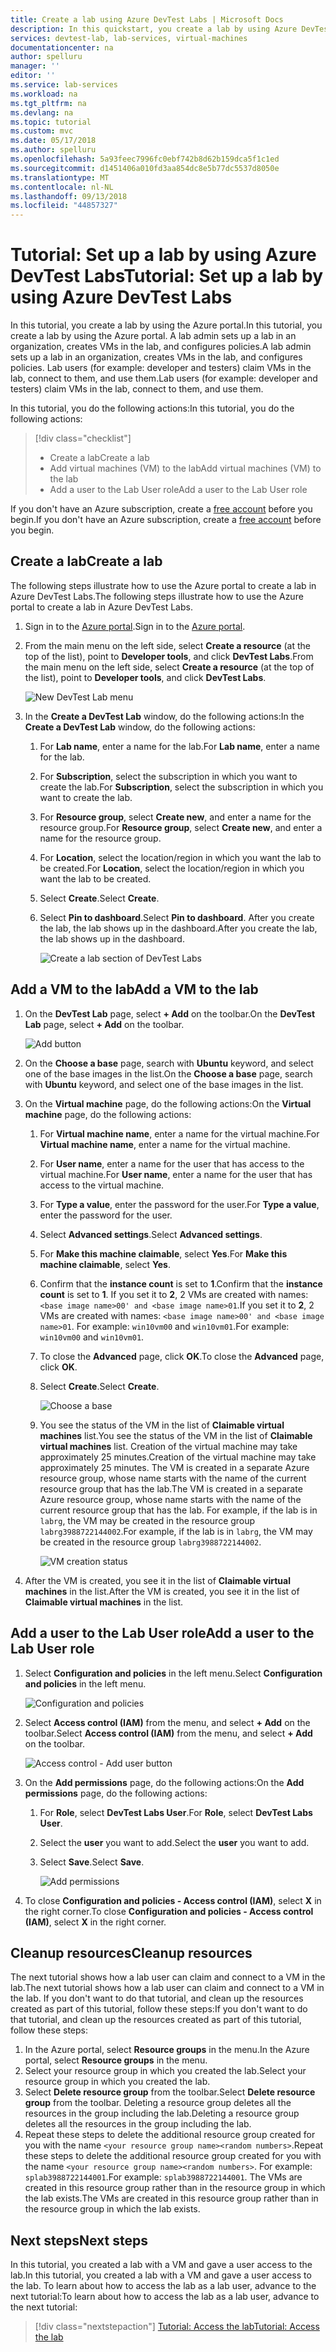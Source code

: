 ```yaml
---
title: Create a lab using Azure DevTest Labs | Microsoft Docs
description: In this quickstart, you create a lab by using Azure DevTest Labs.
services: devtest-lab, lab-services, virtual-machines
documentationcenter: na
author: spelluru
manager: ''
editor: ''
ms.service: lab-services
ms.workload: na
ms.tgt_pltfrm: na
ms.devlang: na
ms.topic: tutorial
ms.custom: mvc
ms.date: 05/17/2018
ms.author: spelluru
ms.openlocfilehash: 5a93feec7996fc0ebf742b8d62b159dca5f1c1ed
ms.sourcegitcommit: d1451406a010fd3aa854dc8e5b77dc5537d8050e
ms.translationtype: MT
ms.contentlocale: nl-NL
ms.lasthandoff: 09/13/2018
ms.locfileid: "44857327"
---
```

# <a name="tutorial-set-up-a-lab-by-using-azure-devtest-labs"></a><span data-ttu-id="334f7-103">Tutorial: Set up a lab by using Azure DevTest Labs</span><span class="sxs-lookup"><span data-stu-id="334f7-103">Tutorial: Set up a lab by using Azure DevTest Labs</span></span>
<span data-ttu-id="334f7-104">In this tutorial, you create a lab by using the Azure portal.</span><span class="sxs-lookup"><span data-stu-id="334f7-104">In this tutorial, you create a lab by using the Azure portal.</span></span> <span data-ttu-id="334f7-105">A lab admin sets up a lab in an organization, creates VMs in the lab, and configures policies.</span><span class="sxs-lookup"><span data-stu-id="334f7-105">A lab admin sets up a lab in an organization, creates VMs in the lab, and configures policies.</span></span> <span data-ttu-id="334f7-106">Lab users (for example: developer and testers) claim VMs in the lab, connect to them, and use them.</span><span class="sxs-lookup"><span data-stu-id="334f7-106">Lab users (for example: developer and testers) claim VMs in the lab, connect to them, and use them.</span></span> 

<span data-ttu-id="334f7-107">In this tutorial, you do the following actions:</span><span class="sxs-lookup"><span data-stu-id="334f7-107">In this tutorial, you do the following actions:</span></span>

> [!div class="checklist"]
> * <span data-ttu-id="334f7-108">Create a lab</span><span class="sxs-lookup"><span data-stu-id="334f7-108">Create a lab</span></span>
> * <span data-ttu-id="334f7-109">Add virtual machines (VM) to the lab</span><span class="sxs-lookup"><span data-stu-id="334f7-109">Add virtual machines (VM) to the lab</span></span>
> * <span data-ttu-id="334f7-110">Add a user to the Lab User role</span><span class="sxs-lookup"><span data-stu-id="334f7-110">Add a user to the Lab User role</span></span>

<span data-ttu-id="334f7-111">If you don't have an Azure subscription, create a [free account](https://azure.microsoft.com/free/) before you begin.</span><span class="sxs-lookup"><span data-stu-id="334f7-111">If you don't have an Azure subscription, create a [free account](https://azure.microsoft.com/free/) before you begin.</span></span>

## <a name="create-a-lab"></a><span data-ttu-id="334f7-112">Create a lab</span><span class="sxs-lookup"><span data-stu-id="334f7-112">Create a lab</span></span>
<span data-ttu-id="334f7-113">The following steps illustrate how to use the Azure portal to create a lab in Azure DevTest Labs.</span><span class="sxs-lookup"><span data-stu-id="334f7-113">The following steps illustrate how to use the Azure portal to create a lab in Azure DevTest Labs.</span></span> 

1. <span data-ttu-id="334f7-114">Sign in to the [Azure portal](https://portal.azure.com).</span><span class="sxs-lookup"><span data-stu-id="334f7-114">Sign in to the [Azure portal](https://portal.azure.com).</span></span>
2. <span data-ttu-id="334f7-115">From the main menu on the left side, select **Create a resource** (at the top of the list), point to **Developer tools**, and click **DevTest Labs**.</span><span class="sxs-lookup"><span data-stu-id="334f7-115">From the main menu on the left side, select **Create a resource** (at the top of the list), point to **Developer tools**, and click **DevTest Labs**.</span></span> 

    ![New DevTest Lab menu](./media/tutorial-create-custom-lab/new-custom-lab-menu.png)
1. <span data-ttu-id="334f7-117">In the **Create a DevTest Lab** window, do the following actions:</span><span class="sxs-lookup"><span data-stu-id="334f7-117">In the **Create a DevTest Lab** window, do the following actions:</span></span> 
    1. <span data-ttu-id="334f7-118">For **Lab name**, enter a name for the lab.</span><span class="sxs-lookup"><span data-stu-id="334f7-118">For **Lab name**, enter a name for the lab.</span></span> 
    2. <span data-ttu-id="334f7-119">For **Subscription**, select the subscription in which you want to create the lab.</span><span class="sxs-lookup"><span data-stu-id="334f7-119">For **Subscription**, select the subscription in which you want to create the lab.</span></span> 
    3. <span data-ttu-id="334f7-120">For **Resource group**, select **Create new**, and enter a name for the resource group.</span><span class="sxs-lookup"><span data-stu-id="334f7-120">For **Resource group**, select **Create new**, and enter a name for the resource group.</span></span> 
    4. <span data-ttu-id="334f7-121">For **Location**, select the location/region in which you want the lab to be created.</span><span class="sxs-lookup"><span data-stu-id="334f7-121">For **Location**, select the location/region in which you want the lab to be created.</span></span> 
    5. <span data-ttu-id="334f7-122">Select **Create**.</span><span class="sxs-lookup"><span data-stu-id="334f7-122">Select **Create**.</span></span> 
    6. <span data-ttu-id="334f7-123">Select **Pin to dashboard**.</span><span class="sxs-lookup"><span data-stu-id="334f7-123">Select **Pin to dashboard**.</span></span> <span data-ttu-id="334f7-124">After you create the lab, the lab shows up in the dashboard.</span><span class="sxs-lookup"><span data-stu-id="334f7-124">After you create the lab, the lab shows up in the dashboard.</span></span> 

        ![Create a lab section of DevTest Labs](./media/tutorial-create-custom-lab/create-custom-lab-blade.png)

## <a name="add-a-vm-to-the-lab"></a><span data-ttu-id="334f7-126">Add a VM to the lab</span><span class="sxs-lookup"><span data-stu-id="334f7-126">Add a VM to the lab</span></span>

1. <span data-ttu-id="334f7-127">On the **DevTest Lab** page, select **+ Add** on the toolbar.</span><span class="sxs-lookup"><span data-stu-id="334f7-127">On the **DevTest Lab** page, select **+ Add** on the toolbar.</span></span> 

    ![Add button](./media/tutorial-create-custom-lab/add-vm-to-lab-button.png)
1. <span data-ttu-id="334f7-129">On the **Choose a base** page, search with **Ubuntu** keyword, and select one of the base images in the list.</span><span class="sxs-lookup"><span data-stu-id="334f7-129">On the **Choose a base** page, search with **Ubuntu** keyword, and select one of the base images in the list.</span></span> 
1. <span data-ttu-id="334f7-130">On the **Virtual machine** page, do the following actions:</span><span class="sxs-lookup"><span data-stu-id="334f7-130">On the **Virtual machine** page, do the following actions:</span></span> 
    1. <span data-ttu-id="334f7-131">For **Virtual machine name**, enter a name for the virtual machine.</span><span class="sxs-lookup"><span data-stu-id="334f7-131">For **Virtual machine name**, enter a name for the virtual machine.</span></span> 
    2. <span data-ttu-id="334f7-132">For **User name**, enter a name for the user that has access to the virtual machine.</span><span class="sxs-lookup"><span data-stu-id="334f7-132">For **User name**, enter a name for the user that has access to the virtual machine.</span></span> 
    3. <span data-ttu-id="334f7-133">For **Type a value**, enter the password for the user.</span><span class="sxs-lookup"><span data-stu-id="334f7-133">For **Type a value**, enter the password for the user.</span></span> 
    4. <span data-ttu-id="334f7-134">Select **Advanced settings**.</span><span class="sxs-lookup"><span data-stu-id="334f7-134">Select **Advanced settings**.</span></span>
    5. <span data-ttu-id="334f7-135">For **Make this machine claimable**, select **Yes**.</span><span class="sxs-lookup"><span data-stu-id="334f7-135">For **Make this machine claimable**, select **Yes**.</span></span>
    6. <span data-ttu-id="334f7-136">Confirm that the **instance count** is set to **1**.</span><span class="sxs-lookup"><span data-stu-id="334f7-136">Confirm that the **instance count** is set to **1**.</span></span> <span data-ttu-id="334f7-137">If you set it to **2**, 2 VMs are created with names: `<base image name>00' and <base image name>01`.</span><span class="sxs-lookup"><span data-stu-id="334f7-137">If you set it to **2**, 2 VMs are created with names: `<base image name>00' and <base image name>01`.</span></span> <span data-ttu-id="334f7-138">For example: `win10vm00` and `win10vm01`.</span><span class="sxs-lookup"><span data-stu-id="334f7-138">For example: `win10vm00` and `win10vm01`.</span></span> 
    7. <span data-ttu-id="334f7-139">To close the **Advanced** page, click **OK**.</span><span class="sxs-lookup"><span data-stu-id="334f7-139">To close the **Advanced** page, click **OK**.</span></span> 
    8. <span data-ttu-id="334f7-140">Select **Create**.</span><span class="sxs-lookup"><span data-stu-id="334f7-140">Select **Create**.</span></span> 

        ![Choose a base](./media/tutorial-create-custom-lab/new-virtual-machine.png)
    9. <span data-ttu-id="334f7-142">You see the status of the VM in the list of **Claimable virtual machines** list.</span><span class="sxs-lookup"><span data-stu-id="334f7-142">You see the status of the VM in the list of **Claimable virtual machines** list.</span></span> <span data-ttu-id="334f7-143">Creation of the virtual machine may take approximately 25 minutes.</span><span class="sxs-lookup"><span data-stu-id="334f7-143">Creation of the virtual machine may take approximately 25 minutes.</span></span> <span data-ttu-id="334f7-144">The VM is created in a separate Azure resource group, whose name starts with the name of the current resource group that has the lab.</span><span class="sxs-lookup"><span data-stu-id="334f7-144">The VM is created in a separate Azure resource group, whose name starts with the name of the current resource group that has the lab.</span></span> <span data-ttu-id="334f7-145">For example, if the lab is in `labrg`, the VM may be created in the resource group `labrg3988722144002`.</span><span class="sxs-lookup"><span data-stu-id="334f7-145">For example, if the lab is in `labrg`, the VM may be created in the resource group `labrg3988722144002`.</span></span> 

        ![VM creation status](./media/tutorial-create-custom-lab/vm-creation-status.png)
1. <span data-ttu-id="334f7-147">After the VM is created, you see it in the list of **Claimable virtual machines** in the list.</span><span class="sxs-lookup"><span data-stu-id="334f7-147">After the VM is created, you see it in the list of **Claimable virtual machines** in the list.</span></span> 

## <a name="add-a-user-to-the-lab-user-role"></a><span data-ttu-id="334f7-148">Add a user to the Lab User role</span><span class="sxs-lookup"><span data-stu-id="334f7-148">Add a user to the Lab User role</span></span>

1. <span data-ttu-id="334f7-149">Select **Configuration and policies** in the left menu.</span><span class="sxs-lookup"><span data-stu-id="334f7-149">Select **Configuration and policies** in the left menu.</span></span> 

    ![Configuration and policies](./media/tutorial-create-custom-lab/configuration-and-policies-menu.png)
1. <span data-ttu-id="334f7-151">Select **Access control (IAM)** from the menu, and select **+ Add** on the toolbar.</span><span class="sxs-lookup"><span data-stu-id="334f7-151">Select **Access control (IAM)** from the menu, and select **+ Add** on the toolbar.</span></span> 

    ![Access control - Add user button](./media/tutorial-create-custom-lab/access-control-add.png)
1. <span data-ttu-id="334f7-153">On the **Add permissions** page, do the following actions:</span><span class="sxs-lookup"><span data-stu-id="334f7-153">On the **Add permissions** page, do the following actions:</span></span>
    1. <span data-ttu-id="334f7-154">For **Role**, select **DevTest Labs User**.</span><span class="sxs-lookup"><span data-stu-id="334f7-154">For **Role**, select **DevTest Labs User**.</span></span> 
    2. <span data-ttu-id="334f7-155">Select the **user** you want to add.</span><span class="sxs-lookup"><span data-stu-id="334f7-155">Select the **user** you want to add.</span></span> 
    3. <span data-ttu-id="334f7-156">Select **Save**.</span><span class="sxs-lookup"><span data-stu-id="334f7-156">Select **Save**.</span></span>

        ![Add permissions](./media/tutorial-create-custom-lab/add-lab-user.png)
4. <span data-ttu-id="334f7-158">To close **Configuration and policies - Access control (IAM)**, select **X** in the right corner.</span><span class="sxs-lookup"><span data-stu-id="334f7-158">To close **Configuration and policies - Access control (IAM)**, select **X** in the right corner.</span></span> 

## <a name="cleanup-resources"></a><span data-ttu-id="334f7-159">Cleanup resources</span><span class="sxs-lookup"><span data-stu-id="334f7-159">Cleanup resources</span></span>
<span data-ttu-id="334f7-160">The next tutorial shows how a lab user can claim and connect to a VM in the lab.</span><span class="sxs-lookup"><span data-stu-id="334f7-160">The next tutorial shows how a lab user can claim and connect to a VM in the lab.</span></span> <span data-ttu-id="334f7-161">If you don't want to do that tutorial, and clean up the resources created as part of this tutorial, follow these steps:</span><span class="sxs-lookup"><span data-stu-id="334f7-161">If you don't want to do that tutorial, and clean up the resources created as part of this tutorial, follow these steps:</span></span> 

1. <span data-ttu-id="334f7-162">In the Azure portal, select **Resource groups** in the menu.</span><span class="sxs-lookup"><span data-stu-id="334f7-162">In the Azure portal, select **Resource groups** in the menu.</span></span> 
2. <span data-ttu-id="334f7-163">Select your resource group in which you created the lab.</span><span class="sxs-lookup"><span data-stu-id="334f7-163">Select your resource group in which you created the lab.</span></span> 
3. <span data-ttu-id="334f7-164">Select **Delete resource group** from the toolbar.</span><span class="sxs-lookup"><span data-stu-id="334f7-164">Select **Delete resource group** from the toolbar.</span></span> <span data-ttu-id="334f7-165">Deleting a resource group deletes all the resources in the group including the lab.</span><span class="sxs-lookup"><span data-stu-id="334f7-165">Deleting a resource group deletes all the resources in the group including the lab.</span></span> 
4. <span data-ttu-id="334f7-166">Repeat these steps to delete the additional resource group created for you with the name `<your resource group name><random numbers>`.</span><span class="sxs-lookup"><span data-stu-id="334f7-166">Repeat these steps to delete the additional resource group created for you with the name `<your resource group name><random numbers>`.</span></span> <span data-ttu-id="334f7-167">For example: `splab3988722144001`.</span><span class="sxs-lookup"><span data-stu-id="334f7-167">For example: `splab3988722144001`.</span></span> <span data-ttu-id="334f7-168">The VMs are created in this resource group rather than in the resource group in which the lab exists.</span><span class="sxs-lookup"><span data-stu-id="334f7-168">The VMs are created in this resource group rather than in the resource group in which the lab exists.</span></span> 

## <a name="next-steps"></a><span data-ttu-id="334f7-169">Next steps</span><span class="sxs-lookup"><span data-stu-id="334f7-169">Next steps</span></span>
<span data-ttu-id="334f7-170">In this tutorial, you created a lab with a VM and gave a user access to the lab.</span><span class="sxs-lookup"><span data-stu-id="334f7-170">In this tutorial, you created a lab with a VM and gave a user access to the lab.</span></span> <span data-ttu-id="334f7-171">To learn about how to access the lab as a lab user, advance to the next tutorial:</span><span class="sxs-lookup"><span data-stu-id="334f7-171">To learn about how to access the lab as a lab user, advance to the next tutorial:</span></span>

> [!div class="nextstepaction"]
> [<span data-ttu-id="334f7-172">Tutorial: Access the lab</span><span class="sxs-lookup"><span data-stu-id="334f7-172">Tutorial: Access the lab</span></span>](tutorial-use-custom-lab.md)

